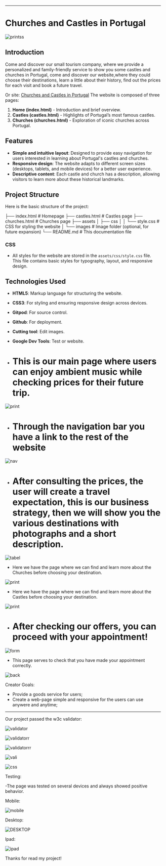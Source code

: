 
---
# Churches and Castles in Portugal
                                         
![printss](/assets/images/readme/printsssssss.jpeg)
## Introduction
Come and discover our small tourism company, where we provide a personalized and family-friendly service to show you some castles and churches in Portugal, come and discover our website,where they could choose their destinations, learn a little about their history, find out the prices for each visit and book a future travel.

Or site:
[Churches and Castles in Portugal](https://carlosr135.github.io/my-brilliant-website/)
The website is composed of three pages:

1. **Home (index.html)** - Introduction and brief overview.
2. **Castles (castles.html)** - Highlights of Portugal’s most famous castles.
3. **Churches (churches.html)** - Exploration of iconic churches across Portugal.

## Features
- **Simple and intuitive layout**: Designed to provide easy navigation for users interested in learning about Portugal's castles and churches.
- **Responsive design**: The website adapts to different screen sizes (desktops, tablets, and mobile devices) for a better user experience.
- **Descriptive content**: Each castle and church has a description, allowing visitors to learn more about these historical landmarks.

## Project Structure
Here is the basic structure of the project:

├── index.html # Homepage ├── castles.html # Castles page ├── churches.html # Churches page ├── assets │ ├── css │ │ └── style.css # CSS for styling the website │ └── images # Image folder (optional, for future expansion) └── README.md # This documentation file


### CSS
- All styles for the website are stored in the `assets/css/style.css` file. This file contains basic styles for typography, layout, and responsive design.

## Technologies Used
- **HTML5**: Markup language for structuring the website.
- **CSS3**: For styling and ensuring responsive design across devices.
- **Gitpod**: For source control.
- **Github**: For deployment.
- **Cutting tool**: Edit images.
- **Google Dev Tools**: Test or website.


- # This is our main page where users can enjoy ambient music while checking prices for their future trip.

![print](/assets/images/readme/printss.png)
 
 
- # Through the navigation bar you have a link to the rest of the website

![nav](/assets/images/readme/capturarrr.png)

- # After consulting the prices, the user will create a travel expectation, this is our business strategy, then we will show you the various destinations with photographs and a short description.

![tabel](/assets/images/readme/prices.png)
- Here we have the page where we can find and learn more about the Churches before choosing your destination.

![print](/assets/images/readme/image.png)

- Here we have the page where we can find and learn more about the Castles before choosing your destination.

![print](/assets/images/readme/castles.png)

- # After checking our offers, you can proceed with your appointment!

![form](/assets/images/readme/formm.png)
- This page serves to check that you have made your appointment correctly.

![back](/assets/images/readme/take.png)

Creator Goals:

- Provide a goods service for users;
- Create a web-page simple and responsive for the users can use anywere and anytime;

____________________________________________________

Our project passed the w3c validator:

![validator](/assets/images/readme/validator_htmll.png)

![validatorr](/assets/images/readme/validator_htmllll.png)

![validatorrr](/assets/images/readme/validator_htmlo.png)

![vali](/assets/images/readme/vilidator_html.png)

![css](/assets/images/readme/css_c.png)


Testing:

-The page was tested on several devices and always showed positive behavior.

Mobile:

![mobile](/assets/images/readme/iphone.png)

Desktop:

![DESKTOP](/assets/images/readme/dsktop.png)

Ipad:

![ipad](/assets/images/readme/ipadd.png)










Thanks for read my project!

































